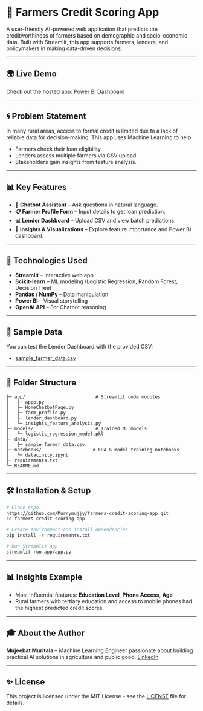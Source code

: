 # 🌾 Farmers Credit Scoring App

A user-friendly AI-powered web application that predicts the creditworthiness of farmers based on demographic and socio-economic data. Built with Streamlit, this app supports farmers, lenders, and policymakers in making data-driven decisions.

---

## 🌍 Live Demo

Check out the hosted app: [Power BI Dashboard](https://app.fabric.microsoft.com/view?r=eyJrIjoiNTlhYTAwMDgtZGVkOS00NTEzLWE0ZjktMzM4Y2Y5ZWE2MTg0IiwidCI6Ijg4ZTlhN2RjLTU2MzMtNGM2Ni1iNjZjLTkyZGY1Y2E3NDhmYyJ9)

---

## 🌀 Problem Statement

In many rural areas, access to formal credit is limited due to a lack of reliable data for decision-making. This app uses Machine Learning to help:

* Farmers check their loan eligibility.
* Lenders assess multiple farmers via CSV upload.
* Stakeholders gain insights from feature analysis.

---

## 📊 Key Features

* **🧠 Chatbot Assistant** – Ask questions in natural language.
* **📋 Farmer Profile Form** – Input details to get loan prediction.
* **📊 Lender Dashboard** – Upload CSV and view batch predictions.
* **🔹 Insights & Visualizations** – Explore feature importance and Power BI dashboard.

---

## 🧰 Technologies Used

* **Streamlit** – Interactive web app
* **Scikit-learn** – ML modeling (Logistic Regression, Random Forest, Decision Tree)
* **Pandas / NumPy** – Data manipulation
* **Power BI** – Visual storytelling
* **OpenAI API** – For Chatbot reasoning

---

## 📁 Sample Data

You can test the Lender Dashboard with the provided CSV:

* [sample\_farmer\_data.csv](./data/sample_farmer_data.csv)

---

## 📅 Folder Structure

```
├─ app/                          # Streamlit code modules
│   ├─ appp.py
│   ├─ HomeChatbotPage.py
│   ├─ farm_profile.py
│   ├─ lender_dashboard.py
│   └─ insights_feature_analysis.py
├─ models/                       # Trained ML models
│   └─ logistic_regression_model.pkl
├─ data/
│   ├─ sample_farmer_data.csv
├─ notebooks/                   # EDA & model training notebooks
│   └─ datacinity.ipynb
├─ requirements.txt
└─ README.md
```

---

## 🛠️ Installation & Setup

```bash
# Clone repo
https://github.com/Murrymujjy/farmers-credit-scoring-app.git
cd farmers-credit-scoring-app

# Create environment and install dependencies
pip install -r requirements.txt

# Run Streamlit app
streamlit run app/app.py
```

---

## 📊 Insights Example

* Most influential features: **Education Level**, **Phone Access**, **Age**
* Rural farmers with tertiary education and access to mobile phones had the highest predicted credit scores.

---

## 🎓 About the Author

**Mujeebat Muritala** – Machine Learning Engineer passionate about building practical AI solutions in agriculture and public good.
[LinkedIn](https://www.linkedin.com/in/mujeebat-muritala-134210175)

---

## ✨ License

This project is licensed under the MIT License - see the [LICENSE](LICENSE) file for details.
